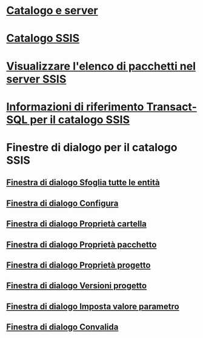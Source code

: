 # [Catalogo e server](integration-services-ssis-server-and-catalog.md)
# [Catalogo SSIS](ssis-catalog.md)
# [Visualizzare l'elenco di pacchetti nel server SSIS](view-the-list-of-packages-on-the-integration-services-server.md)
# [Informazioni di riferimento Transact-SQL per il catalogo SSIS](integration-services-ssis-catalog-transact-sql-reference.md)
# Finestre di dialogo per il catalogo SSIS
## [Finestra di dialogo Sfoglia tutte le entità](browse-all-principals-dialog-box.md)
## [Finestra di dialogo Configura](configure-dialog-box.md)
## [Finestra di dialogo Proprietà cartella](folder-properties-dialog-box.md)
## [Finestra di dialogo Proprietà pacchetto](package-properties-dialog-box.md)
## [Finestra di dialogo Proprietà progetto](project-properties-dialog-box.md)
## [Finestra di dialogo Versioni progetto](project-versions-dialog-box.md)
## [Finestra di dialogo Imposta valore parametro](set-parameter-value-dialog-box.md)
## [Finestra di dialogo Convalida](validate-dialog-box.md)
